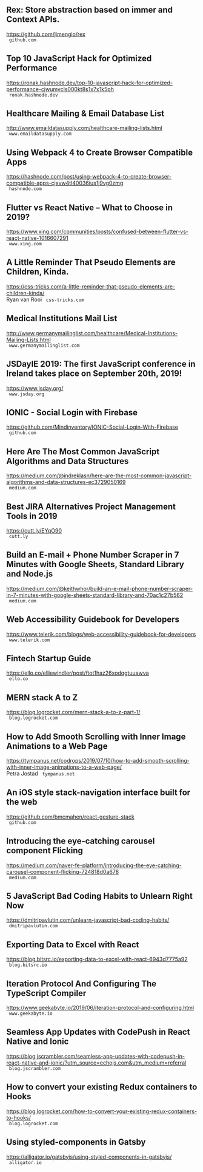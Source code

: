 ## Rex: Store abstraction based on immer and Context APIs.  
https://github.com/jimengio/rex  
 ` github.com`
  

## Top 10 JavaScript Hack for Optimized Performance  
https://ronak.hashnode.dev/top-10-javascript-hack-for-optimized-performance-cjwumvcls000kt8s1x7x1k5ph  
 ` ronak.hashnode.dev`
  

## Healthcare Mailing & Email Database List  
http://www.emaildatasupply.com/healthcare-mailing-lists.html  
 ` www.emaildatasupply.com`
  

## Using Webpack 4 to Create Browser Compatible Apps  
https://hashnode.com/post/using-webpack-4-to-create-browser-compatible-apps-cjxvw4tl40036ius1j9vg0zmg  
 ` hashnode.com`
  

## Flutter vs React Native – What to Choose in 2019?  
https://www.xing.com/communities/posts/confused-between-flutter-vs-react-native-1016607291  
 ` www.xing.com`
  

## A Little Reminder That Pseudo Elements are Children, Kinda.  
https://css-tricks.com/a-little-reminder-that-pseudo-elements-are-children-kinda/  
Ryan van Rooi ` css-tricks.com`
  

## Medical Institutions Mail List  
http://www.germanymailinglist.com/healthcare/Medical-Institutions-Mailing-Lists.html  
 ` www.germanymailinglist.com`
  

## JSDayIE 2019: The first JavaScript conference in Ireland takes place on September 20th, 2019!  
https://www.jsday.org/  
 ` www.jsday.org`
  

## IONIC - Social Login with Firebase  
https://github.com/Mindinventory/IONIC-Social-Login-With-Firebase  
 ` github.com`
  

## Here Are The Most Common JavaScript Algorithms and Data Structures  
https://medium.com/@indreklasn/here-are-the-most-common-javascript-algorithms-and-data-structures-ec3729050169  
 ` medium.com`
  

## Best JIRA Alternatives Project Management Tools in 2019  
https://cutt.ly/EYqO90  
 ` cutt.ly`
  

## Build an E-mail + Phone Number Scraper in 7 Minutes with Google Sheets, Standard Library and Node.js  
https://medium.com/@keithwhor/build-an-e-mail-phone-number-scraper-in-7-minutes-with-google-sheets-standard-library-and-70ac1c27b562  
 ` medium.com`
  

## Web Accessibility Guidebook for Developers  
https://www.telerik.com/blogs/web-accessibility-guidebook-for-developers  
 ` www.telerik.com`
  

## Fintech Startup Guide  
https://ello.co/elliewindler/post/ftot1haz26xodqgtuuawva  
 ` ello.co`
  

## MERN stack A to Z  
https://blog.logrocket.com/mern-stack-a-to-z-part-1/  
 ` blog.logrocket.com`
  

## How to Add Smooth Scrolling with Inner Image Animations to a Web Page  
https://tympanus.net/codrops/2019/07/10/how-to-add-smooth-scrolling-with-inner-image-animations-to-a-web-page/  
Petra Jostad ` tympanus.net`
  

## An iOS style stack-navigation interface built for the web  
https://github.com/bmcmahen/react-gesture-stack  
 ` github.com`
  

## Introducing the eye-catching carousel component Flicking  
https://medium.com/naver-fe-platform/introducing-the-eye-catching-carousel-component-flicking-724818d0a678  
 ` medium.com`
  

## 5 JavaScript Bad Coding Habits to Unlearn Right Now  
https://dmitripavlutin.com/unlearn-javascript-bad-coding-habits/  
 ` dmitripavlutin.com`
  

## Exporting Data to Excel with React  
https://blog.bitsrc.io/exporting-data-to-excel-with-react-6943d7775a92  
 ` blog.bitsrc.io`
  

## Iteration Protocol And Configuring The TypeScript Compiler  
https://www.geekabyte.io/2019/06/iteration-protocol-and-configuring.html  
 ` www.geekabyte.io`
  

## Seamless App Updates with CodePush in React Native and Ionic  
https://blog.jscrambler.com/seamless-app-updates-with-codepush-in-react-native-and-ionic/?utm_source=echojs.com&utm_medium=referral  
 ` blog.jscrambler.com`
  

## How to convert your existing Redux containers to Hooks  
https://blog.logrocket.com/how-to-convert-your-existing-redux-containers-to-hooks/  
 ` blog.logrocket.com`
  

## Using styled-components in Gatsby  
https://alligator.io/gatsbyjs/using-styled-components-in-gatsbyjs/  
 ` alligator.io`
  

